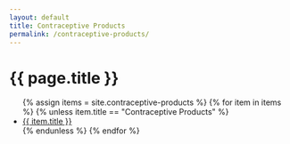 ```yaml
---
layout: default
title: Contraceptive Products
permalink: /contraceptive-products/
---
```

# {{ page.title }}

<ul>
    {% assign items = site.contraceptive-products %}
    {% for item in items %}
    {% unless item.title == "Contraceptive Products" %}
    <li><a href="{{ site.baseurl }}{{ item.url }}" class="usa-link">{{ item.title }}</a></li>
    {% endunless %}
    {% endfor %}
</ul>